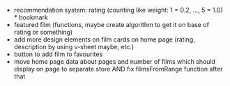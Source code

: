 - recommendation system: rating (counting like weight: 1 = 0.2, ..., 5 = 1.0) * bookmark
- featured film (functions, maybe create algorithm to get it on base of rating or something)
- add more design elements on film cards on home page (rating, description by using v-sheet maybe, etc.)
- button to add film to favourites
- move home page data about pages and number of films which should display on page to separate store AND fix filmsFromRange function after that